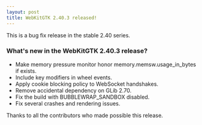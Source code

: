 ```yaml
---
layout: post
title: WebKitGTK 2.40.3 released!
---
```


This is a bug fix release in the stable 2.40 series.

### What's new in the WebKitGTK 2.40.3 release?

 - Make memory pressure monitor honor memory.memsw.usage_in_bytes if exists.
 - Include key modifiers in wheel events.
 - Apply cookie blocking policy to WebSocket handshakes.
 - Remove accidental dependency on GLib 2.70.
 - Fix the build with BUBBLEWRAP_SANDBOX disabled.
 - Fix several crashes and rendering issues.

Thanks to all the contributors who made possible this release.